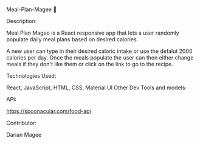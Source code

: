 Meal-Plan-Magee 🥪

Description:

Meal Plan Magee is a React responsive app that lets a user randomly populate daily meal plans based on desired calories.

A new user can type in their desired caloric intake or use the defalut 2000 calories per day. 
Once the meals populate the user can then either change meals if they don't like them or click on the link to go to the recipe. 

 
Technologies Used:

React, JavaScript, HTML, CSS, Material UI
Other Dev Tools and models:

API:

https://spoonacular.com/food-api

Contributor:

Darian Magee
